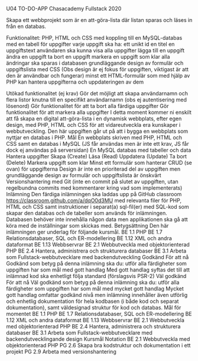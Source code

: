 U04 TO-DO-APP Chasacademy Fullstack 2020

Skapa ett webbprojekt som är en att-göra-lista där listan sparas och läses in från en databas.

Funktionalitet:
PHP, HTML och CSS med koppling till en MySQL-databas med en tabell för uppgifter
varje uppgift ska ha:
ett unikt id
en titel
en uppgiftstext
användaren ska kunna
visa alla uppgifter
lägga till en uppgift
ändra en uppgift
ta bort en uppgift
markera en uppgift som klar
alla ändringar ska sparas i databasen
grundläggande design av formulär och uppgiftslista med CSS (Obs design är ej fokus för uppgiften, viktigast är att den är användbar och fungerar)
minst ett HTML-formulär som med hjälp av PHP kan hantera uppgifterna och uppdateringen av dem

Utökad funktionalitet (ej krav)
Gör det möjligt att skapa användarnamn och flera listor knutna till en specifikt användarnamn (obs ej autentisering med lösenord)
Gör funktionalitet för att ta bort alla färdiga uppgifter
Gör funktionalitet för att markera alla uppgifter
I detta moment kommer ni enskilt att få skapa en digital att-göra-lista i en dynamisk webbplats, efter egen design, med PHP, HTML och CSS för att vidareutveckla era kunskaper i webbutveckling. Den här uppgiften går ut på att i bygga en webbplats som nyttjar en databas i PHP.
Mål
En webbplats skriven med PHP, HTML och CSS samt en databas i MySQL (JS får användas men är inte ett krav, JS får dock ej användas på serversidan)
En MySQL databas med tabeller och data
Hantera uppgifter
Skapa (Create)
Läsa (Read)
Uppdatera (Update)
Ta bort (Delete)
Markera uppgift som klar
Minst ett formulär som hanterar CRUD (se ovan) för uppgifterna
Design är inte en prioriterad del av uppgiften men grundläggande design av formulär och uppgiftslista är önskvärt
Versionshantering med Git (inte en commit på slutet av uppgiften, utan regelbundna commits med kommentarer kring vad som implementerats)
Inlämning
Den färdiga inlämningen ska laddas upp på GitHub classroom https://classroom.github.com/a/dqO0d3MU med relevanta filer för PHP, HTML och CSS samt instruktioner i separat(a) sql-fil(er) med SQL-kod som skapar den databas och de tabeller som används för inlämningen. Databasen behöver inte innehålla någon data men applikationen ska gå att köra med de inställningar som skickas med.
Betygsättning
Den här inlämningen ger underlag för följande kursmål.
BE 1.1 PHP
BE 1.7 Relationsdatabaser, SQL och ER-modellering
BE 1.12 XML och andra dataformat
BE 1.13 Webbservrar
BE 2.1 Webbutveckla med objektorienterad PHP
BE 2.4 Hantera, administrera och strukturera databaser
BE 3.1 Arbeta som Fullstack-webbutvecklare med backendutveckling
Godkänd
För att nå Godkänd som betyg på denna inlämning ska du:
utför alla färdigheter som uppgiften har som mål med gott handlag
Med gott handlag syftas det till att inlämnad kod ska enhetligt följa standard (förslagsvis PSR-2)
Väl godkänd
För att nå Väl godkänd som betyg på denna inlämning ska du:
utför alla färdigheter som uppgiften har som mål med mycket gott handlag
Mycket gott handlag omfattar godkänd nivå men inlämning innehåller även utförlig och enhetlig dokumentation för hela kodbasen (i både kod och separat dokumentation), samt väldesignad struktur för kod och databas.
Mål för momentet
BE 1.1 PHP
BE 1.7 Relationsdatabaser, SQL och ER-modellering
BE 1.12 XML och andra dataformat
BE 1.13 Webbservrar
BE 2.1 Webbutveckla med objektorienterad PHP
BE 2.4 Hantera, administrera och strukturera databaser
BE 3.1 Arbeta som Fullstack-webbutvecklare med backendutvecklingande design
Kursmål
Notation
BE 2.1 Webbutveckla med objektorienterad PHP
PG 2.6 Skapa bra kodstruktur och dokumentation i ett projekt
PG 2.9 Arbeta med versionshantering
